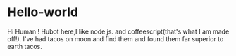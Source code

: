 # Hello-world
Hi Human !
Hubot here,I like node js. and coffeescript(that's what I am made off!).
I've had tacos on moon and find them and found them far superior to earth tacos.
